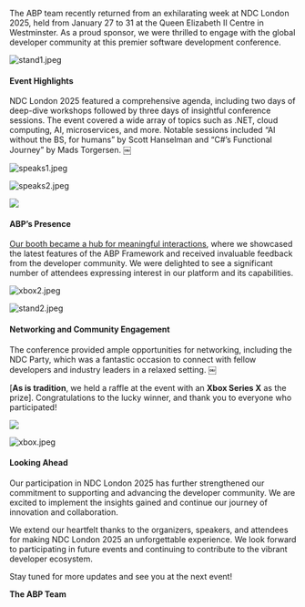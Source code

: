 The ABP team recently returned from an exhilarating week at NDC London 2025, held from January 27 to 31 at the Queen Elizabeth II Centre in Westminster. As a proud sponsor, we were thrilled to engage with the global developer community at this premier software development conference.

![stand1.jpeg](3a17f257fa2cd5692469499ebbbcc81e.jpeg)

#### Event Highlights

NDC London 2025 featured a comprehensive agenda, including two days of deep-dive workshops followed by three days of insightful conference sessions. The event covered a wide array of topics such as .NET, cloud computing, AI, microservices, and more. Notable sessions included “AI without the BS, for humans” by Scott Hanselman and “C#’s Functional Journey” by Mads Torgersen.  ￼

![speaks1.jpeg](3a17f2586874e8f616e16e6bdff66b18.jpeg)

![speaks2.jpeg](3a17f258a3ad253b6ecc090b581d7d40.jpeg)

[![](3a1801391e123159404397616216103d.png)](https://www.youtube.com/shorts/9y7PYyvq-9k)

#### ABP’s Presence

[Our booth became a hub for meaningful interactions](https://www.youtube.com/shorts/9y7PYyvq-9k), where we showcased the latest features of the ABP Framework and received invaluable feedback from the developer community. We were delighted to see a significant number of attendees expressing interest in our platform and its capabilities.

![xbox2.jpeg](3a17f25d4ceb1dbe944934951c9f7d32.jpeg)

![stand2.jpeg](3a17f259130be60868d1944d8692d3fe.jpeg)

#### Networking and Community Engagement

The conference provided ample opportunities for networking, including the NDC Party, which was a fantastic occasion to connect with fellow developers and industry leaders in a relaxed setting.  ￼

[**As is tradition**, we held a raffle at the event with an **Xbox Series X** as the prize]. Congratulations to the lucky winner, and thank you to everyone who participated!

[![](3a180135f252ecd60630681b0e23a517.png)](https://youtube.com/shorts/sb-CembIV-s?si=Zlno7ZuZme1EaQph)

![xbox.jpeg](3a17f33dafbd9e5e68713350903bce0e.jpeg)

#### Looking Ahead

Our participation in NDC London 2025 has further strengthened our commitment to supporting and advancing the developer community. We are excited to implement the insights gained and continue our journey of innovation and collaboration.

We extend our heartfelt thanks to the organizers, speakers, and attendees for making NDC London 2025 an unforgettable experience. We look forward to participating in future events and continuing to contribute to the vibrant developer ecosystem.

Stay tuned for more updates and see you at the next event!

**The ABP Team**
